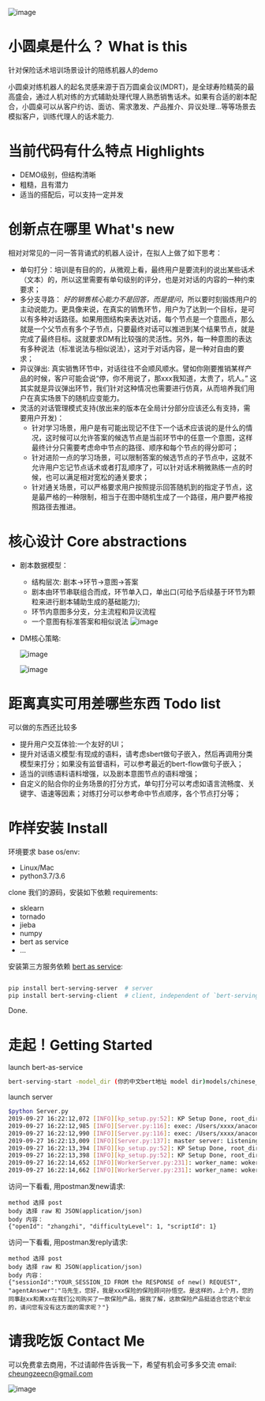  ![image](https://github.com/CheungZeeCn/LittleRoundTable/blob/main/images/UI.png?raw=true)

# 小圆桌是什么？ What is this
针对保险话术培训场景设计的陪练机器人的demo

小圆桌对练机器人的起名灵感来源于百万圆桌会议(MDRT)，是全球寿险精英的最高盛会，通过人机对练的方式辅助处理代理人熟悉销售话术。如果有合适的剧本配合，小圆桌可以从客户约访、面访、需求激发、产品推介、异议处理...等等场景去模拟客户，训练代理人的话术能力.

# 当前代码有什么特点 Highlights
 * DEMO级别，但结构清晰
 * 粗糙，且有潜力
 * 适当的搭配后，可以支持一定并发
 
# 创新点在哪里 What's new
相对对常见的一问一答背诵式的机器人设计，在拟人上做了如下思考：
 * 单句打分：培训是有目的的，从微观上看，最终用户是要流利的说出某些话术（文本）的，所以这里需要有单句级别的评分，也是对对话的内容的一种约束要求； 
 * 多分支寻路： *好的销售核心能力不是回答，而是提问*，所以要时刻锻炼用户的主动说能力。更具像来说，在真实的销售环节，用户为了达到一个目标，是可以有多种对话路径。如果用图结构来表达对话，每个节点是一个意图点，那么就是一个父节点有多个子节点，只要最终对话可以推进到某个结果节点，就是完成了最终目标。这就要求DM有比较强的灵活性。另外，每一种意图的表达有多种说法（标准说法与相似说法），这对于对话内容，是一种对自由的要求；
 * 异议弹出: 真实销售环节中，对话往往不会顺风顺水。譬如你刚要推销某样产品的时候，客户可能会说“停，你不用说了，那xxx我知道，太贵了，坑人。” 这其实就是异议弹出环节，我们针对这种情况也需要进行仿真，从而培养我们用户在真实场景下的随机应变能力。
 * 灵活的对话管理模式支持(放出来的版本在全局计分部分应该还么有支持，需要用户开发)：
    * 针对学习场景，用户是有可能出现记不住下一个话术应该说的是什么的情况，这时候可以允许答案的候选节点是当前环节中的任意一个意图，这样最终计分只需要考虑命中节点的路径、顺序和每个节点的得分即可；
    * 针对进阶一点的学习场景，可以限制答案的候选节点的子节点中，这就不允许用户忘记节点话术或者打乱顺序了，可以针对话术稍微熟练一点的时候，也可以满足相对宽松的通关要求；
    * 针对通关场景，可以严格要求用户按照提示回答随机到的指定子节点，这是最严格的一种限制，相当于在图中随机生成了一个路径，用户要严格按照路径去推进。
  
# 核心设计  Core abstractions
 * 剧本数据模型：
   * 结构层次: 剧本->环节->意图->答案
   * 剧本由环节串联组合而成，环节单入口，单出口(可给予后续基于环节为颗粒来进行剧本辅助生成的基础能力);
   * 环节内意图多分支，分主流程和异议流程
   * 一个意图有标准答案和相似说法
    ![image](https://github.com/CheungZeeCn/LittleRoundTable/blob/main/images/juben.png?raw=true)
  
 * DM核心策略:

   ![image](https://github.com/CheungZeeCn/LittleRoundTable/blob/main/images/dm1.png?raw=true)
  
   ![image](https://github.com/CheungZeeCn/LittleRoundTable/blob/main/images/dm2.png?raw=true)

 
# 距离真实可用差哪些东西 Todo list
 可以做的东西还比较多
  * 提升用户交互体验:一个友好的UI；
  * 提升对话语义模型:有现成的语料，请考虑sbert做句子嵌入，然后再调用分类模型来打分；如果没有监督语料，可以参考最近的bert-flow做句子嵌入；
  * 适当的训练语料语料增强，以及剧本意图节点的语料增强；
  * 自定义的贴合你的业务场景的打分方式，单句打分可以考虑如语言流畅度、关键字、语速等因素；对练打分可以参考命中节点顺序，各个节点打分等；

# 咋样安装 Install
环境要求 base os/env:
 * Linux/Mac
 * python3.7/3.6

clone 我们的源码，安装如下依赖  requirements:
 * sklearn
 * tornado
 * jieba
 * numpy
 * bert as service 
 * ... 


安装第三方服务依赖 [bert as service](https://github.com/hanxiao/bert-as-service/blob/master/README.md]):
```bash

pip install bert-serving-server  # server
pip install bert-serving-client  # client, independent of `bert-serving-server`

```

Done.


# 走起！Getting Started

launch bert-as-service
``` bash
bert-serving-start -model_dir (你的中文bert地址 model dir)models/chinese_L-12_H-768_A-12/ -num_worker=1 # num_worker 
```

launch server
```bash
$python Server.py
2019-09-27 16:22:12,072 [INFO][kp_setup.py:52]: KP Setup Done, root_dir:[/Users/xxxx/opdir/PycharmProjects/LittleRoundTable]
2019-09-27 16:22:12,985 [INFO][Server.py:116]: exec: /Users/xxxx/anaconda3/bin/python /Users/xxxx/opdir/PycharmProjects/LittleRoundTable/src/WorkerServer.py --port=10811 --worker_name=woker_10811
2019-09-27 16:22:12,990 [INFO][Server.py:116]: exec: /Users/xxxx/anaconda3/bin/python /Users/xxxx/opdir/PycharmProjects/LittleRoundTable/src/WorkerServer.py --port=10812 --worker_name=woker_10812
2019-09-27 16:22:13,009 [INFO][Server.py:137]: master server: Listening port: 10810, worker num: 2
2019-09-27 16:22:13,394 [INFO][kp_setup.py:52]: KP Setup Done, root_dir:[/Users/xxxx/opdir/PycharmProjects/LittleRoundTable]
2019-09-27 16:22:13,398 [INFO][kp_setup.py:52]: KP Setup Done, root_dir:[/Users/xxxx/opdir/PycharmProjects/LittleRoundTable]
2019-09-27 16:22:14,652 [INFO][WorkerServer.py:231]: worker_name: woker_10811 Listening port: 10811
2019-09-27 16:22:14,662 [INFO][WorkerServer.py:231]: worker_name: woker_10812 Listening port: 10812
```

访问一下看看, 用postman发new请求:
```
method 选择 post
body 选择 raw 和 JSON(application/json)
body 内容：
{"openId": "zhangzhi", "difficultyLevel": 1, "scriptId": 1}
```
访问一下看看, 用postman发reply请求:
```
method 选择 post
body 选择 raw 和 JSON(application/json)
body 内容：
{"sessionId":"YOUR_SESSION_ID FROM the RESPONSE of new() REQUEST", "agentAnswer":"马先生，您好，我是xxx保险的保险顾问孙悟空。是这样的，上个月，您的同事赵xx和黄xx在我们公司购买了一款保险产品，据我了解，这款保险产品挺适合您这个职业的，请问您有没有这方面的需求呢？"}
```

# 请我吃饭 Contact Me
可以免费拿去商用，不过请邮件告诉我一下，希望有机会可多多交流
email: cheungzeecn@gmail.com

![image](https://github.com/CheungZeeCn/LittleRoundTable/blob/main/images/shoukuan.jpg?raw=true)

